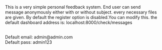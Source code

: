 <p>This is a very simple personal feedback system. End user can send message anonymously either with or without subject.
every necessary files are given. By default the register option is disabled.You can modify this.
the default dashboard address is: localhost:8000/check/messages </p>
<br> Default email: admin@admin.com
<br> Default pass: admin123
